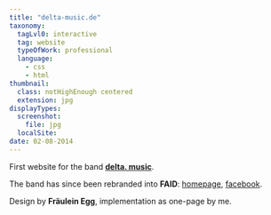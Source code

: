 ```yaml
---
title: "delta-music.de"
taxonomy:
  tagLvl0: interactive
  tag: website
  typeOfWork: professional
  language:
    - css
    - html
thumbnail:
  class: notHighEnough centered
  extension: jpg
displayTypes:
  screenshot:
    file: jpg
  localSite:
date: 02-08-2014
---
```

First website for the band **[delta. music](http://www.delta-music.de/)**.

The band has since been rebranded into **FAID**:
[homepage](http://www.faidmusic.com/), [facebook](https://www.facebook.com/faidband/).

Design by **Fräulein Egg**, implementation as one-page by me.